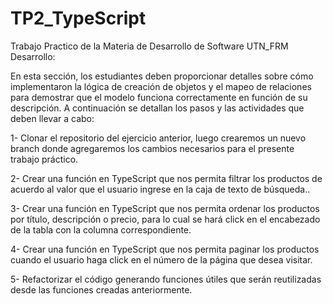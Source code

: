 # TP2_TypeScript
Trabajo Practico de la Materia de Desarrollo de Software UTN_FRM
Desarrollo:

En esta sección, los estudiantes deben proporcionar detalles sobre cómo implementaron la lógica de creación de objetos y el mapeo de relaciones para demostrar que el modelo funciona correctamente en función de su descripción. A continuación se detallan los pasos y las actividades que deben llevar a cabo:

1-	Clonar el repositorio del ejercicio anterior, luego crearemos un nuevo branch donde agregaremos los cambios necesarios para el presente trabajo práctico.

2-	Crear una función en TypeScript que nos permita filtrar los productos de acuerdo al valor que el usuario ingrese en la caja de texto de búsqueda..

3-	Crear una función en TypeScript que nos permita ordenar los productos por título, descripción o precio, para lo cual se hará click en el encabezado de la tabla con la columna correspondiente.

4-	Crear una función en TypeScript que nos permita paginar los productos cuando el usuario haga click en el número de la página que desea visitar.

5-	Refactorizar el código generando funciones útiles que serán reutilizadas desde las funciones creadas anteriormente.

